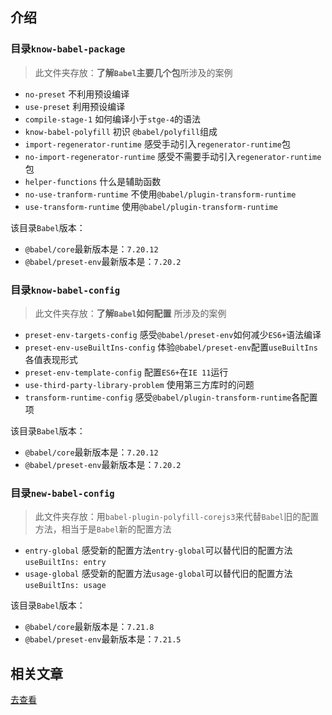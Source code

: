 

## 介绍

### 目录`know-babel-package`  
> 此文件夹存放：**了解`Babel`主要几个包**所涉及的案例

- `no-preset` 不利用预设编译
- `use-preset` 利用预设编译
- `compile-stage-1` 如何编译小于`stge-4`的语法
- `know-babel-polyfill` 初识 `@babel/polyfill`组成
- `import-regenerator-runtime` 感受手动引入`regenerator-runtime`包
- `no-import-regenerator-runtime` 感受不需要手动引入`regenerator-runtime`包
- `helper-functions` 什么是辅助函数
- `no-use-tranform-runtime` 不使用`@babel/plugin-transform-runtime`
- `use-transform-runtime` 使用`@babel/plugin-transform-runtime`

该目录`Babel`版本：
- `@babel/core`最新版本是：`7.20.12`
- `@babel/preset-env`最新版本是：`7.20.2`

### 目录`know-babel-config`  
> 此文件夹存放：**了解`Babel`如何配置** 所涉及的案例

- `preset-env-targets-config` 感受`@babel/preset-env`如何减少`ES6+`语法编译
- `preset-env-useBuiltIns-config` 体验`@babel/preset-env`配置`useBuiltIns`各值表现形式
- `preset-env-template-config` 配置`ES6+`在`IE 11`运行
- `use-third-party-library-problem` 使用第三方库时的问题
- `transform-runtime-config` 感受`@babel/plugin-transform-runtime`各配置项

该目录`Babel`版本：
- `@babel/core`最新版本是：`7.20.12`
- `@babel/preset-env`最新版本是：`7.20.2`

### 目录`new-babel-config`  
> 此文件夹存放：用`babel-plugin-polyfill-corejs3`来代替`Babel`旧的配置方法，相当于是`Babel`新的配置方法

- `entry-global` 感受新的配置方法`entry-global`可以替代旧的配置方法`useBuiltIns: entry`
- `usage-global` 感受新的配置方法`usage-global`可以替代旧的配置方法`useBuiltIns: usage`

该目录`Babel`版本：
- `@babel/core`最新版本是：`7.21.8`
- `@babel/preset-env`最新版本是：`7.21.5`

## 相关文章
[去查看](https://juejin.cn/column/7185787287601905701)
